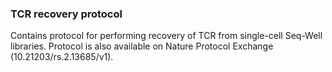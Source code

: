### TCR recovery protocol
Contains protocol for performing recovery of TCR from single-cell Seq-Well libraries. Protocol is also available on Nature Protocol Exchange (10.21203/rs.2.13685/v1).
